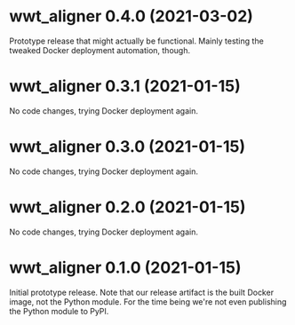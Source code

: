 # wwt_aligner 0.4.0 (2021-03-02)

Prototype release that might actually be functional. Mainly testing the
tweaked Docker deployment automation, though.

# wwt_aligner 0.3.1 (2021-01-15)

No code changes, trying Docker deployment again.

# wwt_aligner 0.3.0 (2021-01-15)

No code changes, trying Docker deployment again.

# wwt_aligner 0.2.0 (2021-01-15)

No code changes, trying Docker deployment again.

# wwt_aligner 0.1.0 (2021-01-15)

Initial prototype release. Note that our release artifact is the built Docker
image, not the Python module. For the time being we're not even publishing the
Python module to PyPI.
